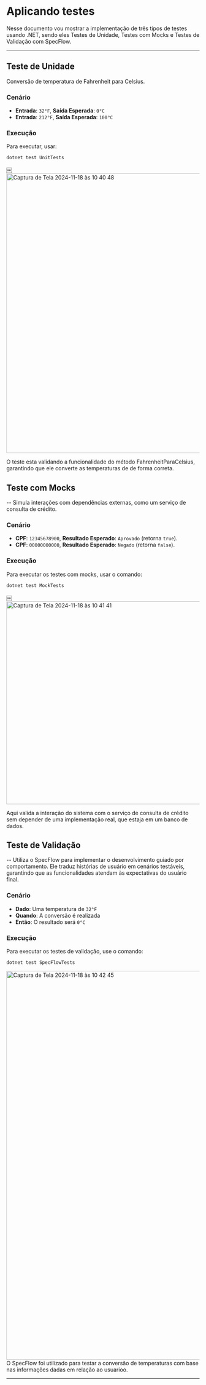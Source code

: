 # Aplicando testes

Nesse documento vou mostrar a implementação de três tipos de testes usando .NET, sendo eles Testes de Unidade, Testes com Mocks e Testes de Validação com SpecFlow. 

---

## Teste de Unidade


Conversão de temperatura de Fahrenheit para Celsius.

### Cenário

- **Entrada**: `32°F`, **Saída Esperada**: `0°C`
- **Entrada**: `212°F`, **Saída Esperada**: `100°C`

### Execução

Para executar, usar:
```bash
dotnet test UnitTests 
```
￼<img width="728" alt="Captura de Tela 2024-11-18 às 10 40 48" src="https://github.com/user-attachments/assets/ad3f2e6a-cf6b-4df9-9e32-c6a4108f946b">

O teste esta validando a funcionalidade do método FahrenheitParaCelsius, garantindo que ele converte as temperaturas de de forma correta.


## Teste com Mocks
--
Simula interações com dependências externas, como um serviço de consulta de crédito.

### Cenário
- **CPF**: `12345678900`, **Resultado Esperado**: `Aprovado` (retorna `true`).
- **CPF**: `00000000000`, **Resultado Esperado**: `Negado` (retorna `false`).

### Execução
Para executar os testes com mocks, usar o comando:
```bash
dotnet test MockTests
```
￼<img width="528" alt="Captura de Tela 2024-11-18 às 10 41 41" src="https://github.com/user-attachments/assets/8e3ea2eb-1779-4ccd-a51a-b1688466da7e">

Aqui valida a interação do sistema com o serviço de consulta de crédito sem depender de uma implementação real, que estaja em um banco de dados.


## Teste de Validação 
--
Utiliza o SpecFlow para implementar o desenvolvimento guiado por comportamento. Ele traduz histórias de usuário em cenários testáveis, garantindo que as funcionalidades atendam às expectativas do usuário final. 

### Cenário
- **Dado**: Uma temperatura de `32°F`
- **Quando**: A conversão é realizada
- **Então**: O resultado será `0°C`

### Execução
Para executar os testes de validação, use o comando:
```bash
dotnet test SpecFlowTests
```

<img width="1012" alt="Captura de Tela 2024-11-18 às 10 42 45" src="https://github.com/user-attachments/assets/e1a24aa1-dcda-47a3-9832-48a3ccb17e2e">
O SpecFlow foi utilizado para testar a conversão de temperaturas com base nas informações dadas em relação ao usuarioo.
	
---

